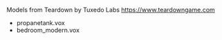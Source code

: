 Models from Teardown by Tuxedo Labs
https://www.teardowngame.com

- propanetank.vox
- bedroom_modern.vox